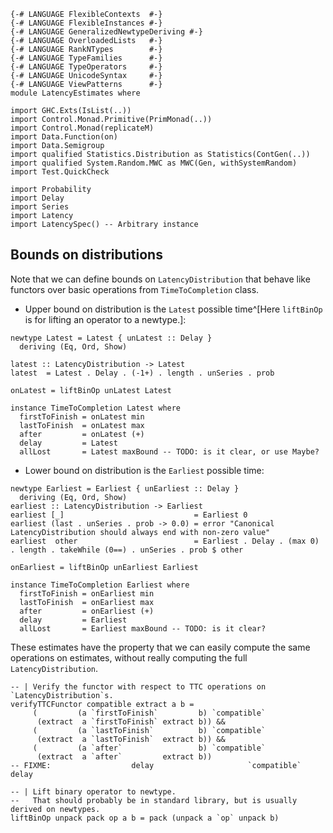 ```{.haskell .hidden}
{-# LANGUAGE FlexibleContexts  #-}
{-# LANGUAGE FlexibleInstances #-}
{-# LANGUAGE GeneralizedNewtypeDeriving #-}
{-# LANGUAGE OverloadedLists   #-}
{-# LANGUAGE RankNTypes        #-}
{-# LANGUAGE TypeFamilies      #-}
{-# LANGUAGE TypeOperators     #-}
{-# LANGUAGE UnicodeSyntax     #-}
{-# LANGUAGE ViewPatterns      #-}
module LatencyEstimates where

import GHC.Exts(IsList(..))
import Control.Monad.Primitive(PrimMonad(..))
import Control.Monad(replicateM)
import Data.Function(on)
import Data.Semigroup
import qualified Statistics.Distribution as Statistics(ContGen(..))
import qualified System.Random.MWC as MWC(Gen, withSystemRandom)
import Test.QuickCheck

import Probability
import Delay
import Series
import Latency
import LatencySpec() -- Arbitrary instance
```

## Bounds on distributions

Note that we can define bounds on `LatencyDistribution` that behave like functors
over basic operations from `TimeToCompletion` class.

* Upper bound on distribution is the `Latest` possible time^[Here `liftBinOp` is for lifting an operator to a newtype.]:
```{.haskell .literate}
newtype Latest = Latest { unLatest :: Delay }
  deriving (Eq, Ord, Show)

latest :: LatencyDistribution -> Latest
latest  = Latest . Delay . (-1+) . length . unSeries . prob

onLatest = liftBinOp unLatest Latest

instance TimeToCompletion Latest where
  firstToFinish = onLatest min
  lastToFinish  = onLatest max
  after         = onLatest (+)
  delay         = Latest
  allLost       = Latest maxBound -- TODO: is it clear, or use Maybe?
```
* Lower bound on distribution is the `Earliest` possible time:
```{.haskell .literate}
newtype Earliest = Earliest { unEarliest :: Delay }
  deriving (Eq, Ord, Show)
earliest :: LatencyDistribution -> Earliest
earliest [_]                             = Earliest 0
earliest (last . unSeries . prob -> 0.0) = error "Canonical LatencyDistribution should always end with non-zero value"
earliest  other                          = Earliest . Delay . (max 0) . length . takeWhile (0==) . unSeries . prob $ other

onEarliest = liftBinOp unEarliest Earliest

instance TimeToCompletion Earliest where
  firstToFinish = onEarliest min
  lastToFinish  = onEarliest max
  after         = onEarliest (+)
  delay         = Earliest
  allLost       = Earliest maxBound -- TODO: is it clear?
```

These estimates have the property that we can easily compute
the same operations on estimates, without really computing
the full `LatencyDistribution`.

```{.haskell .literate}
-- | Verify the functor with respect to TTC operations on `LatencyDistribution`s.
verifyTTCFunctor compatible extract a b =
     (         (a `firstToFinish`         b) `compatible`
      (extract  a `firstToFinish` extract b)) &&
     (         (a `lastToFinish`          b) `compatible`
      (extract  a `lastToFinish`  extract b)) &&
     (         (a `after`                 b) `compatible`
      (extract  a `after`         extract b))
-- FIXME:                  delay                     `compatible` delay

```

```{.haskell .hidden.}
-- | Lift binary operator to newtype.
--   That should probably be in standard library, but is usually derived on newtypes.
liftBinOp unpack pack op a b = pack (unpack a `op` unpack b)
```
